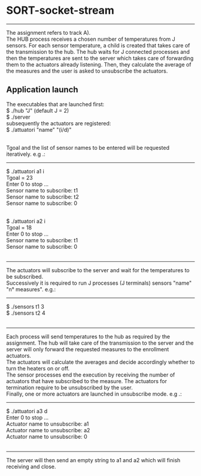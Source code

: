 # SORT-socket-stream
***
The assignment refers to track A).<br />
The HUB process receives a chosen number of temperatures from J sensors. For each sensor temperature, a child is created that takes care of the transmission to the hub. The hub waits for J connected processes and then the temperatures are sent to the server which takes care of forwarding them to the actuators already listening. Then, they calculate the average of the measures and the user is asked to unsubscribe the actuators.

## Application launch
The executables that are launched first:<br />
$ ./hub "J" (default J = 2)<br />
$ ./server<br />
subsequently the actuators are registered:<br />
$ ./attuatori "name" "(i/d)"<br /><br />

Tgoal and the list of sensor names to be entered will be requested iteratively. e.g .:<br />

------------------------------------
$ ./attuatori a1 i<br />
Tgoal = 23<br />
Enter 0 to stop ...<br />
Sensor name to subscribe: t1<br />
Sensor name to subscribe: t2<br />
Sensor name to subscribe: 0<br /><br />

$ ./attuatori a2 i<br />
Tgoal = 18<br />
Enter 0 to stop ...<br />
Sensor name to subscribe: t1<br />
Sensor name to subscribe: 0<br /><br />

------------------------------------
The actuators will subscribe to the server and wait for the temperatures to be subscribed.<br />
Successively it is required to run J processes (J terminals) sensors "name" "n° measures". e.g.:<br />

------------------------------------
$ ./sensors t1 3<br />
$ ./sensors t2 4<br /><br />

------------------------------------
Each process will send temperatures to the hub as required by the assignment. The hub will take care of the transmission to the server and the server will only forward the requested measures to the enrollment actuators.<br />
The actuators will calculate the averages and decide accordingly whether to turn the heaters on or off.<br />
The sensor processes end the execution by receiving the number of actuators that have subscribed to the measure. The actuators for termination require to be unsubscribed by the user.<br />
Finally, one or more actuators are launched in unsubscribe mode. e.g .:<br />

------------------------------------
$ ./attuatori a3 d<br />
Enter 0 to stop ...<br />
Actuator name to unsubscribe: a1<br />
Actuator name to unsubscribe: a2<br />
Actuator name to unsubscribe: 0<br /><br />

------------------------------------
The server will then send an empty string to a1 and a2 which will finish receiving and close.
